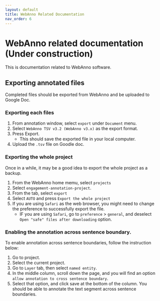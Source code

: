 ```yaml
---
layout: default
title: WebAnno Related Documentation
nav_order: 6
---
```

# WebAnno related documentation (Under construction)
This is documentation related to WebAnno software.


## Exporting annotated files
Completed files should be exported from WebAnno and be uploaded to Google Doc.

### Exporting each files
1. From annotation window, select `export` under `Document` menu.
2. Select `WebAnno TSV v3.2 (WebAnno v3.x)` as the export format.
3. Press Export.
   - This should save the exported file in your local computer. 
4. Upload the `.tsv` file on Goodle doc.

### Exporting the whole project
Once in a while, it may be a good idea to export the whole project as a backup.
1. From the WebAnno home memu, select `projects`
2. Select `engagement-annotation-project`.
3. From the tab, select `export`
4. Select `AUTO` and press `Export the whole project`
5. If you are using `Safari` as the web browser, you might need to change the preference to successfully export the file. 
   - IF you are using `Safari`, go to `preference` > `general`, and deselect `Open "safe" files after downloading` option.

### Enabling the annotation across sentence boundary.
To enable annotation across sentence boundaries, follow the instruction below:

1. Go to project.
2. Select the current project.
3. Go to `Layer` tab, then select `named entity`.
4. In the middle column, scroll down the page, and you will find an option `allow annotation to cross sentence boundary`. 
5. Select that option, and click save at the bottom of the column.
You should be able to annotate the text segment across sentence boundaries.

